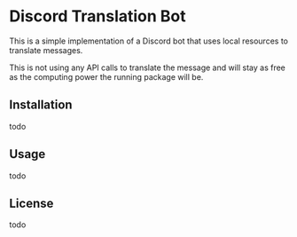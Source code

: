 # Discord Translation Bot

This is a simple implementation of a Discord bot that uses local resources to translate messages.

This is not using any API calls to translate the message and will stay as free as the computing power the running package will be.

## Installation

todo

## Usage

todo

## License

todo